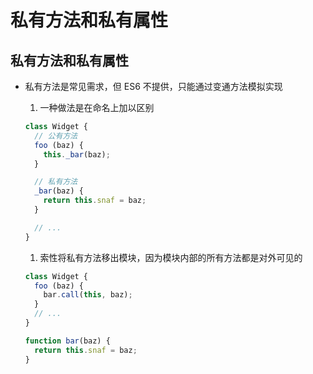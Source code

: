 # 私有方法和私有属性

## 私有方法和私有属性

  - 私有方法是常见需求，但 ES6 不提供，只能通过变通方法模拟实现

    1.  一种做法是在命名上加以区别

    ```javascript
    class Widget {
      // 公有方法
      foo (baz) {
        this._bar(baz);
      }

      // 私有方法
      _bar(baz) {
        return this.snaf = baz;
      }

      // ...
    }
    ```

    1.  索性将私有方法移出模块，因为模块内部的所有方法都是对外可见的

    ```javascript
    class Widget {
      foo (baz) {
        bar.call(this, baz);
      }
      // ...
    }

    function bar(baz) {
      return this.snaf = baz;
    }
    ```
